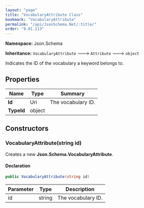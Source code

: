 ```yaml
---
layout: "page"
title: "VocabularyAttribute Class"
bookmark: "VocabularyAttribute"
permalink: "/api/JsonSchema.Net/:title/"
order: "9.01.113"
---
```

**Namespace:** Json.Schema

**Inheritance:**
`VocabularyAttribute`
 🡒 
`Attribute`
 🡒 
`object`

Indicates the ID of the vocabulary a keyword belongs to.

## Properties

| Name | Type | Summary |
|---|---|---|
| **Id** | Uri | The vocabulary ID. |
| **TypeId** | object |  |

## Constructors

### VocabularyAttribute(string id)

Creates a new **Json.Schema.VocabularyAttribute**.

#### Declaration

```c#
public VocabularyAttribute(string id)
```

| Parameter | Type | Description |
|---|---|---|
| id | string | The vocabulary ID. |


